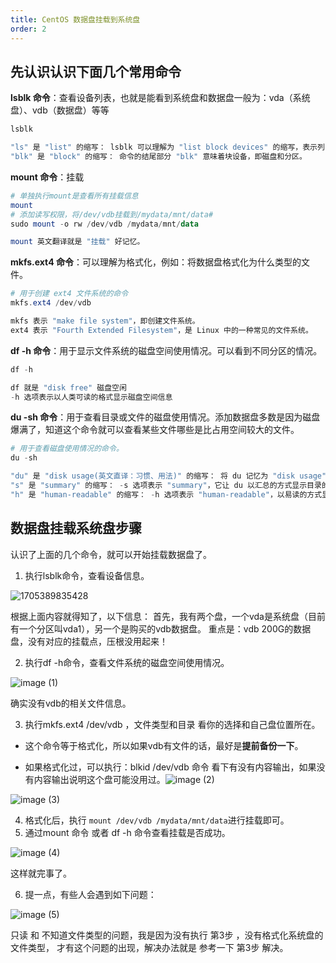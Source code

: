 ```yaml
---
title: CentOS 数据盘挂载到系统盘
order: 2
---
```


## 先认识认识下面几个常用命令
**lsblk 命令**：查看设备列表，也就是能看到系统盘和数据盘一般为：vda（系统盘）、vdb（数据盘）等等
```powershell
lsblk

"ls" 是 "list" 的缩写： lsblk 可以理解为 "list block devices" 的缩写，表示列出块设备的信息。
"blk" 是 "block" 的缩写： 命令的结尾部分 "blk" 意味着块设备，即磁盘和分区。
```
**mount 命令**：挂载

```powershell
# 单独执行mount是查看所有挂载信息
mount
# 添加读写权限，将/dev/vdb挂载到/mydata/mnt/data# 
sudo mount -o rw /dev/vdb /mydata/mnt/data

mount 英文翻译就是 "挂载" 好记忆。
```
**mkfs.ext4 命令**：可以理解为格式化，例如：将数据盘格式化为什么类型的文件。
```powershell
# 用于创建 ext4 文件系统的命令
mkfs.ext4 /dev/vdb

mkfs 表示 "make file system"，即创建文件系统。
ext4 表示 "Fourth Extended Filesystem"，是 Linux 中的一种常见的文件系统。
```
**df -h 命令**：用于显示文件系统的磁盘空间使用情况。可以看到不同分区的情况。
```powershell
df -h 

df 就是 "disk free" 磁盘空闲
-h 选项表示以人类可读的格式显示磁盘空间信息
```
**du -sh 命令**：用于查看目录或文件的磁盘使用情况。添加数据盘多数是因为磁盘爆满了，知道这个命令就可以查看某些文件哪些是比占用空间较大的文件。

```powershell
# 用于查看磁盘使用情况的命令。
du -sh 

"du" 是 "disk usage(英文直译：习惯、用法)" 的缩写： 将 du 记忆为 "disk usage"，表示它是用于查看磁盘使用情况的命令。
"s" 是 "summary" 的缩写： -s 选项表示 "summary"，它让 du 以汇总的方式显示目录的总大小。
"h" 是 "human-readable" 的缩写： -h 选项表示 "human-readable"，以易读的方式显示文件大小，将字节转换为更易理解的单位（例如，KB、MB、GB）。
```



## 数据盘挂载系统盘步骤

认识了上面的几个命令，就可以开始挂载数据盘了。

1. 执行lsblk命令，查看设备信息。

![1705389835428](https://github.com/ITholmes/hello-world/assets/70437837/9a0e2ec6-3cdc-442a-83cd-f3ae0da86088)

根据上面内容就得知了，以下信息：
首先，我有两个盘，一个vda是系统盘（目前有一个分区叫vda1），另一个是购买的vdb数据盘。
重点是：vdb 200G的数据盘，没有对应的挂载点，压根没用起来！

2. 执行df -h命令，查看文件系统的磁盘空间使用情况。

![image (1)](https://github.com/ITholmes/hello-world/assets/70437837/94ad32ea-3401-46d4-a1f7-728b23d53da4)

确实没有vdb的相关文件信息。

3. 执行mkfs.ext4 /dev/vdb ，文件类型和目录 看你的选择和自己盘位置所在。
- 这个命令等于格式化，所以如果vdb有文件的话，最好是**提前备份一下**。

- 如果格式化过，可以执行：blkid /dev/vdb 命令 看下有没有内容输出，如果没有内容输出说明这个盘可能没用过。![image (2)](https://github.com/ITholmes/hello-world/assets/70437837/7eb5a937-60e7-451e-8f38-95f408843783)

![image (3)](https://github.com/ITholmes/hello-world/assets/70437837/b202468a-a04a-4bb5-8f9d-e97467e465a6)


4. 格式化后，执行 `mount /dev/vdb /mydata/mnt/data`进行挂载即可。
5. 通过mount 命令 或者 df -h 命令查看挂载是否成功。

![image (4)](https://github.com/ITholmes/hello-world/assets/70437837/7554b984-0439-478e-a678-583a5c060625)

这样就完事了。 

6. 提一点，有些人会遇到如下问题：

![image (5)](https://github.com/ITholmes/hello-world/assets/70437837/e3f2259f-c2b2-44cc-b837-e8eeeadd7b0b)

只读 和 不知道文件类型的问题，我是因为没有执行 第3步 ，没有格式化系统盘的文件类型， 才有这个问题的出现，解决办法就是 参考一下 第3步 解决。
